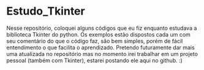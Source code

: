 # Estudo_Tkinter
Nesse repositório, coloquei alguns códigos que eu fiz enquanto estudava a biblioteca Tkinter do python.
Os exemplos estão dispostos cada um com seu comentário do que o código faz, são bem simples, porém de fácil entendimento
o que facilita o aprendizado. Pretendo futuramente dar mais uma atualizada no repositório mas no momento irei trabalhar em um projeto pessoal (também com Tkinter), estarei postando ele aqui no github. :)
